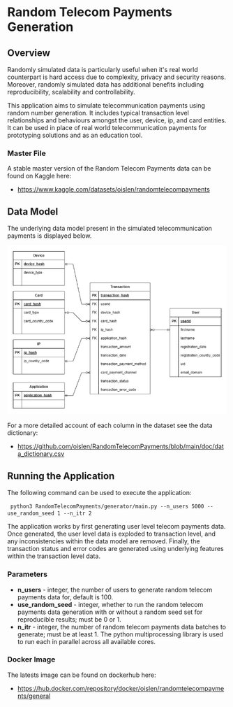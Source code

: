 # Random Telecom Payments Generation

## Overview

Randomly simulated data is particularly useful when it's real world counterpart is hard access due to complexity, privacy and security reasons. Moreover, randomly simulated data has additional benefits including reproducibility, scalability and controllability. 

This application aims to simulate telecommunication payments using random number generation. It includes typical transaction level relationships and behaviours amongst the user, device, ip, and card entities. It can be used in place of real world telecommunication payments for prototyping solutions and as an education tool. 

### Master File

A stable master version of the Random Telecom Payments data can be found on Kaggle here:

* https://www.kaggle.com/datasets/oislen/randomtelecompayments

## Data Model

The underlying data model present in the simulated telecommunication payments is displayed below. 

![Entity Relationship Diagram](doc/entity_relationship_diagram.jpg)

For a more detailed account of each column in the dataset see the data dictionary:

* https://github.com/oislen/RandomTelecomPayments/blob/main/doc/data_dictionary.csv

## Running the Application

The following command can be used to execute the application:

     python3 RandomTelecomPayments/generator/main.py --n_users 5000 --use_random_seed 1 --n_itr 2

The application works by first generating user level telecom payments data. Once generated, the user level data is exploded to transaction level, and any inconsistencies within the data model are removed. Finally, the transaction status and error codes are generated using underlying features within the transaction level data.

### Parameters

* **n_users** - integer, the number of users to generate random telecom payments data for, default is 100.
* **use_random_seed** - integer, whether to run the random telecom payments data generation with or without a random seed set for reproducible results; must be 0 or 1.
* **n_itr** - integer, the number of random telecom payments data batches to generate; must be at least 1. The python multiprocessing library is used to run each in parallel across all available cores.

### Docker Image

The latests image can be found on dockerhub here:
* https://hub.docker.com/repository/docker/oislen/randomtelecompayments/general
